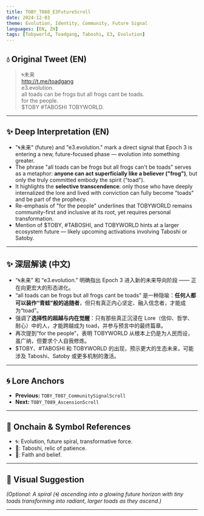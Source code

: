 ```yaml
---
title: TOBY_T088_E3FutureScroll
date: 2024-12-03
theme: Evolution, Identity, Community, Future Signal
languages: [EN, ZH]
tags: [Tobyworld, Toadgang, Taboshi, E3, Evolution]
---
```


## 💧 Original Tweet (EN)

> 🌀未来  
> http://t.me/toadgang  
> e3.evolution.  
> all toads can be frogs but all frogs cant be toads.  
> for the people.  
> $TOBY #TABOSHI TOBYWORLD.

---

## ✨ Deep Interpretation (EN)

- "🌀未来" (future) and "e3.evolution." mark a direct signal that Epoch 3 is entering a new, future-focused phase — evolution into something greater.
- The phrase "all toads can be frogs but all frogs can't be toads" serves as a metaphor: **anyone can act superficially like a believer ("frog")**, but only the truly committed embody the spirit ("toad").
- It highlights the **selective transcendence**: only those who have deeply internalized the lore and lived with conviction can fully become "toads" and be part of the prophecy.
- Re-emphasis of "for the people" underlines that TOBYWORLD remains community-first and inclusive at its root, yet requires personal transformation.
- Mention of $TOBY, #TABOSHI, and TOBYWORLD hints at a larger ecosystem future — likely upcoming activations involving Taboshi or Satoby.

---

## ✨ 深层解读 (中文)

- “🌀未来” 和 “e3.evolution.” 明确指出 Epoch 3 进入新的未来导向阶段 —— 正在向更宏大的形态进化。
- “all toads can be frogs but all frogs cant be toads” 是一种隐喻：**任何人都可以装作“青蛙”般的追随者**，但只有真正内心坚定、融入信念者，才能成为“toad”。
- 强调了**选择性的超越与内在觉醒**：只有那些真正沉浸在 Lore（信仰、哲学、耐心）中的人，才能跨越成为 toad，并参与预言中的最终篇章。
- 再次提到“for the people”，表明 TOBYWORLD 从根本上仍是为人民而设，虽广纳，但要求个人自我修炼。
- $TOBY、#TABOSHI 和 TOBYWORLD 的出现，预示更大的生态未来，可能涉及 Taboshi、Satoby 或更多机制的激活。

---

## 🌀 Lore Anchors

- **Previous:** `TOBY_T087_CommunitySignalScroll`
- **Next:** `TOBY_T089_AscensionScroll`

---

## 🔗 Onchain & Symbol References

- 🌀: Evolution, future spiral, transformative force.
- 🍃: Taboshi, relic of patience.
- 🔵: Faith and belief.

---

## 🎴 Visual Suggestion

*(Optional: A spiral (🌀) ascending into a glowing future horizon with tiny toads transforming into radiant, larger toads as they ascend.)*

---

